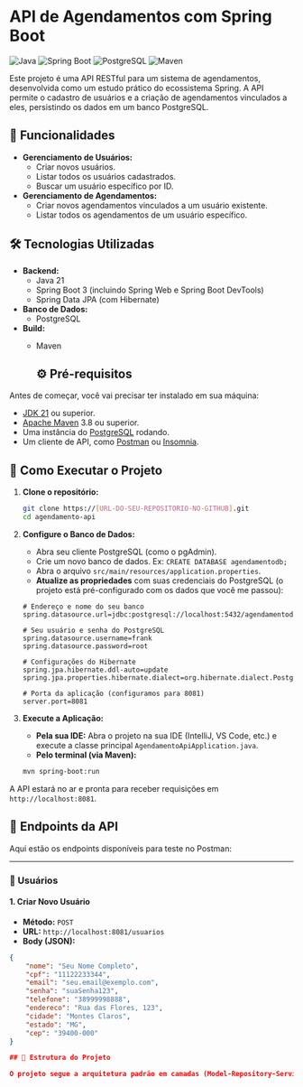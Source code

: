 # API de Agendamentos com Spring Boot

![Java](https://img.shields.io/badge/Java-21-blue.svg?logo=java)
![Spring Boot](https://img.shields.io/badge/Spring_Boot-3.2.5-brightgreen.svg?logo=spring)
![PostgreSQL](https://img.shields.io/badge/PostgreSQL-darkblue.svg?logo=postgresql)
![Maven](https://img.shields.io/badge/Maven-red.svg?logo=apache-maven)

Este projeto é uma API RESTful para um sistema de agendamentos, desenvolvida como um estudo prático do ecossistema Spring. A API permite o cadastro de usuários e a criação de agendamentos vinculados a eles, persistindo os dados em um banco PostgreSQL.

## 🚀 Funcionalidades

* **Gerenciamento de Usuários:**
    * Criar novos usuários.
    * Listar todos os usuários cadastrados.
    * Buscar um usuário específico por ID.
* **Gerenciamento de Agendamentos:**
    * Criar novos agendamentos vinculados a um usuário existente.
    * Listar todos os agendamentos de um usuário específico.

## 🛠️ Tecnologias Utilizadas

* **Backend:**
    * Java 21
    * Spring Boot 3 (incluindo Spring Web e Spring Boot DevTools)
    * Spring Data JPA (com Hibernate)
* **Banco de Dados:**
    * PostgreSQL
* **Build:**
    * Maven
 
      ## ⚙️ Pré-requisitos

Antes de começar, você vai precisar ter instalado em sua máquina:
* [JDK 21](https://www.oracle.com/java/technologies/downloads/#jdk21-windows) ou superior.
* [Apache Maven](https://maven.apache.org/download.cgi) 3.8 ou superior.
* Uma instância do [PostgreSQL](https://www.postgresql.org/download/) rodando.
* Um cliente de API, como [Postman](https://www.postman.com/downloads/) ou [Insomnia](https://insomnia.rest/download).

## 🚀 Como Executar o Projeto

1.  **Clone o repositório:**
    ```bash
    git clone https://[URL-DO-SEU-REPOSITORIO-NO-GITHUB].git
    cd agendamento-api
    ```

2.  **Configure o Banco de Dados:**
    * Abra seu cliente PostgreSQL (como o pgAdmin).
    * Crie um novo banco de dados. Ex: `CREATE DATABASE agendamentodb;`
    * Abra o arquivo `src/main/resources/application.properties`.
    * **Atualize as propriedades** com suas credenciais do PostgreSQL (o projeto está pré-configurado com os dados que você me passou):

    ```properties
    # Endereço e nome do seu banco
    spring.datasource.url=jdbc:postgresql://localhost:5432/agendamentodb
    
    # Seu usuário e senha do PostgreSQL
    spring.datasource.username=frank
    spring.datasource.password=root

    # Configurações do Hibernate
    spring.jpa.hibernate.ddl-auto=update
    spring.jpa.properties.hibernate.dialect=org.hibernate.dialect.PostgreSQLDialect
    
    # Porta da aplicação (configuramos para 8081)
    server.port=8081
    ```

3.  **Execute a Aplicação:**
    * **Pela sua IDE:** Abra o projeto na sua IDE (IntelliJ, VS Code, etc.) e execute a classe principal `AgendamentoApiApplication.java`.
    * **Pelo terminal (via Maven):**
    ```bash
    mvn spring-boot:run
    ```

A API estará no ar e pronta para receber requisições em `http://localhost:8081`.

## 📖 Endpoints da API

Aqui estão os endpoints disponíveis para teste no Postman:

---

### 👤 Usuários

#### 1. Criar Novo Usuário
* **Método:** `POST`
* **URL:** `http://localhost:8081/usuarios`
* **Body (JSON):**

```json
{
    "nome": "Seu Nome Completo",
    "cpf": "11122233344",
    "email": "seu.email@exemplo.com",
    "senha": "suaSenha123",
    "telefone": "38999998888",
    "endereco": "Rua das Flores, 123",
    "cidade": "Montes Claros",
    "estado": "MG",
    "cep": "39400-000"
}

## 📁 Estrutura do Projeto

O projeto segue a arquitetura padrão em camadas (Model-Repository-Service-Controller):
